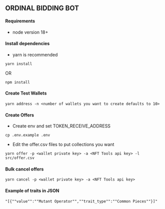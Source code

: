 ## ORDINAL BIDDING BOT

#### Requirements

- node version 18+

#### Install dependencies

- yarn is recommended

`yarn install`

OR

`npm install`

#### Create Test Wallets

`yarn address -n <number of wallets you want to create defaults to 10>`

#### Create Offers

- Create env and set TOKEN_RECEIVE_ADDRESS

`cp .env.example .env`

- Edit the offer.csv files to put collections you want

`yarn offer -p <wallet private key> -a <NFT Tools api key> -l src/offer.csv`

#### Bulk cancel offers

`yarn cancel -p <wallet private key> -a <NFT Tools api key>`

#### Example of traits in JSON

`"[{""value"":""Mutant Operator"",""trait_type"":""Common Pieces""}]"`
